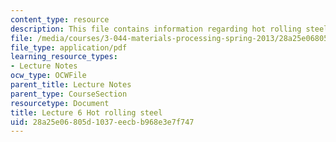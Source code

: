 ```yaml
---
content_type: resource
description: This file contains information regarding hot rolling steel.
file: /media/courses/3-044-materials-processing-spring-2013/28a25e06805d1037eecbb968e3e7f747_MIT3_044S13_Lec06.pdf
file_type: application/pdf
learning_resource_types:
- Lecture Notes
ocw_type: OCWFile
parent_title: Lecture Notes
parent_type: CourseSection
resourcetype: Document
title: Lecture 6 Hot rolling steel
uid: 28a25e06-805d-1037-eecb-b968e3e7f747
---
```

